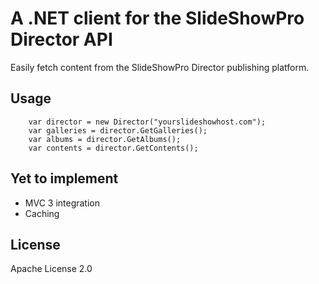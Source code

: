 A .NET client for the SlideShowPro Director API
=============================================

Easily fetch content from the SlideShowPro Director publishing platform.

Usage
-----

		var director = new Director("yourslideshowhost.com");
		var galleries = director.GetGalleries();
		var albums = director.GetAlbums();
		var contents = director.GetContents();
		
Yet to implement
----------------

- MVC 3 integration
- Caching

License
-------

Apache License 2.0